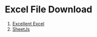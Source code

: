 # Excel File Download
1. [Excellent Excel](https://github.com/jmaister/excellentexport)
2. [SheetJs](https://docs.sheetjs.com/)
